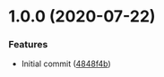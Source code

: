 # 1.0.0 (2020-07-22)


### Features

* Initial commit ([4848f4b](https://github.com/TheUnderScorer/typed-elastic/commit/4848f4b49c0b18cf8e498699c4b7d74f4179711e))
